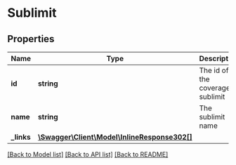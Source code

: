 # Sublimit

## Properties
Name | Type | Description | Notes
------------ | ------------- | ------------- | -------------
**id** | **string** | The id of the coverage sublimit | [optional] 
**name** | **string** | The sublimit name | [optional] 
**_links** | [**\Swagger\Client\Model\InlineResponse302[]**](InlineResponse302.md) |  | [optional] 

[[Back to Model list]](../README.md#documentation-for-models) [[Back to API list]](../README.md#documentation-for-api-endpoints) [[Back to README]](../README.md)


